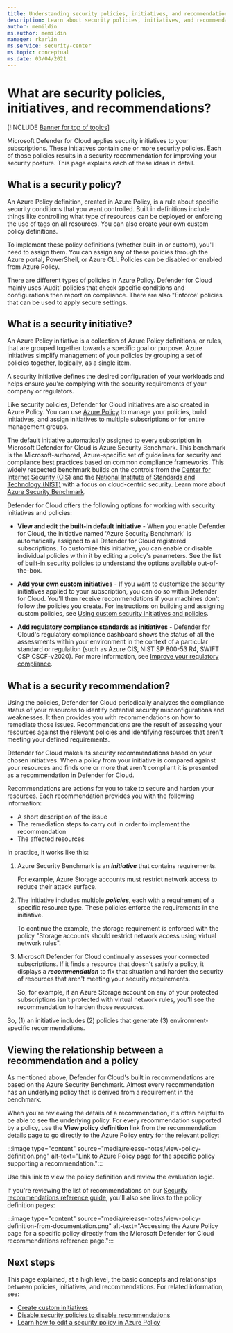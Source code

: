 ```yaml
---
title: Understanding security policies, initiatives, and recommendations in Microsoft Defender for Cloud
description: Learn about security policies, initiatives, and recommendations in Microsoft Defender for Cloud.
author: memildin
ms.author: memildin
manager: rkarlin
ms.service: security-center
ms.topic: conceptual
ms.date: 03/04/2021
---
```


# What are security policies, initiatives, and recommendations?

[!INCLUDE [Banner for top of topics](./includes/banner.md)]

Microsoft Defender for Cloud applies security initiatives to your subscriptions. These initiatives contain one or more security policies. Each of those policies results in a security recommendation for improving your security posture. This page explains each of these ideas in detail.


## What is a security policy?

An Azure Policy definition, created in Azure Policy, is a rule about specific security conditions that you want controlled. Built in definitions include things like controlling what type of resources can be deployed or enforcing the use of tags on all resources. You can also create your own custom policy definitions.

To implement these policy definitions (whether built-in or custom), you'll need to assign them. You can assign any of these policies through the Azure portal, PowerShell, or Azure CLI. Policies can be disabled or enabled from Azure Policy.

There are different types of policies in Azure Policy. Defender for Cloud mainly uses 'Audit' policies that check specific conditions and configurations then report on compliance. There are also "Enforce' policies that can be used to apply secure settings.

## What is a security initiative?

An Azure Policy initiative is a collection of Azure Policy definitions, or rules, that are grouped together towards a specific goal or purpose. Azure initiatives simplify management of your policies by grouping a set of policies together, logically, as a single item.

A security initiative defines the desired configuration of your workloads and helps ensure you're complying with the security requirements of your company or regulators.

Like security policies, Defender for Cloud initiatives are also created in Azure Policy. You can use [Azure Policy](../governance/policy/overview.md) to manage your policies, build initiatives, and assign initiatives to multiple subscriptions or for entire management groups.

The default initiative automatically assigned to every subscription in Microsoft Defender for Cloud is Azure Security Benchmark. This benchmark is the Microsoft-authored, Azure-specific set of guidelines for security and compliance best practices based on common compliance frameworks. This widely respected benchmark builds on the controls from the [Center for Internet Security (CIS)](https://www.cisecurity.org/benchmark/azure/) and the [National Institute of Standards and Technology (NIST)](https://www.nist.gov/) with a focus on cloud-centric security. Learn more about [Azure Security Benchmark](/security/benchmark/azure/introduction).

Defender for Cloud offers the following options for working with security initiatives and policies:

- **View and edit the built-in default initiative** - When you enable Defender for Cloud, the initiative named 'Azure Security Benchmark' is automatically assigned to all Defender for Cloud registered subscriptions. To customize this initiative, you can enable or disable individual policies within it by editing a policy's parameters. See the list of [built-in security policies](./policy-reference.md) to understand the options available out-of-the-box.

- **Add your own custom initiatives** - If you want to customize the security initiatives applied to your subscription, you can do so within Defender for Cloud. You'll then receive recommendations if your machines don't follow the policies you create. For instructions on building and assigning custom policies, see [Using custom security initiatives and policies](custom-security-policies.md).

- **Add regulatory compliance standards as initiatives** - Defender for Cloud's regulatory compliance dashboard shows the status of all the assessments within your environment in the context of a particular standard or regulation (such as Azure CIS, NIST SP 800-53 R4, SWIFT CSP CSCF-v2020). For more information, see [Improve your regulatory compliance](regulatory-compliance-dashboard.md).

## What is a security recommendation?

Using the policies, Defender for Cloud periodically analyzes the compliance status of your resources to identify potential security misconfigurations and weaknesses. It then provides you with recommendations on how to remediate those issues. Recommendations are the result of assessing your resources against the relevant policies and identifying resources that aren't meeting your defined requirements.

Defender for Cloud makes its security recommendations based on your chosen initiatives. When a policy from your initiative is compared against your resources and finds one or more that aren't compliant it is presented as a recommendation in Defender for Cloud.

Recommendations are actions for you to take to secure and harden your resources. Each recommendation provides you with the following information:

- A short description of the issue
- The remediation steps to carry out in order to implement the recommendation
- The affected resources

In practice, it works like this:

1. Azure Security Benchmark is an ***initiative*** that contains requirements.

    For example, Azure Storage accounts must restrict network access to reduce their attack surface.

1. The initiative includes multiple ***policies***, each with a requirement of a specific resource type. These policies enforce the requirements in the initiative. 

    To continue the example, the storage requirement is enforced with the policy "Storage accounts should restrict network access using virtual network rules".

1. Microsoft Defender for Cloud continually assesses your connected subscriptions. If it finds a resource that doesn't satisfy a policy, it displays a ***recommendation*** to fix that situation and harden the security of resources that aren't meeting your security requirements.

    So, for example, if an Azure Storage account on any of your protected subscriptions isn't protected with virtual network rules, you'll see the recommendation to harden those resources. 

So, (1) an initiative includes (2) policies that generate (3) environment-specific recommendations.

## Viewing the relationship between a recommendation and a policy

As mentioned above, Defender for Cloud's built in recommendations are based on the Azure Security Benchmark. Almost every recommendation has an underlying policy that is derived from a requirement in the benchmark.

When you're reviewing the details of a recommendation, it's often helpful to be able to see the underlying policy. For every recommendation supported by a policy, use the **View policy definition** link from the recommendation details page to go directly to the Azure Policy entry for the relevant policy:

:::image type="content" source="media/release-notes/view-policy-definition.png" alt-text="Link to Azure Policy page for the specific policy supporting a recommendation.":::

Use this link to view the policy definition and review the evaluation logic. 

If you're reviewing the list of recommendations on our [Security recommendations reference guide](recommendations-reference.md), you'll also see links to the policy definition pages:

:::image type="content" source="media/release-notes/view-policy-definition-from-documentation.png" alt-text="Accessing the Azure Policy page for a specific policy directly from the Microsoft Defender for Cloud recommendations reference page.":::


## Next steps

This page explained, at a high level, the basic concepts and relationships between policies, initiatives, and recommendations. For related information, see:

- [Create custom initiatives](custom-security-policies.md)
- [Disable security policies to disable recommendations](tutorial-security-policy.md#disable-security-policies-and-disable-recommendations)
- [Learn how to edit a security policy in Azure Policy](../governance/policy/tutorials/create-and-manage.md)